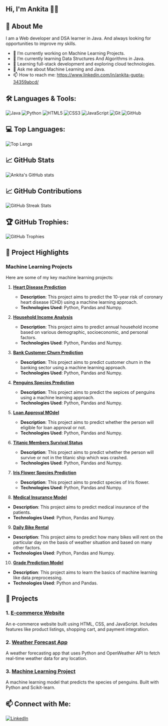 ## Hi, I'm Ankita 👋👋

## 🚀 About Me

I am a Web developer and DSA learner in Java. And always looking for opportunities to improve my skills.

- 🔭 I’m currently working on Machine Learning Projects.
- 🌱 I’m currently learning Data Structures And Algorithms in Java.
- 🌱 Learning full-stack development and exploring cloud technologies.
- 💬 Ask me about Machine Learning and Java. 
- 📫 How to reach me: https://www.linkedin.com/in/ankita-gupta-34359abcd/

## 🛠️ Languages & Tools:
![Java](https://img.shields.io/badge/Java-ED8B00?style=for-the-badge&logo=java&logoColor=white)
![Python](https://img.shields.io/badge/Python-3776AB?style=for-the-badge&logo=python&logoColor=white)
![HTML5](https://img.shields.io/badge/HTML5-E34F26?style=for-the-badge&logo=html5&logoColor=white)
![CSS3](https://img.shields.io/badge/CSS3-1572B6?style=for-the-badge&logo=css3&logoColor=white)
![JavaScript](https://img.shields.io/badge/JavaScript-F7DF1E?style=for-the-badge&logo=javascript&logoColor=black)
![Git](https://img.shields.io/badge/Git-F05032?style=for-the-badge&logo=git&logoColor=white)
![GitHub](https://img.shields.io/badge/GitHub-181717?style=for-the-badge&logo=github&logoColor=white)

## 💻 Top Languages:
![Top Langs](https://github-readme-stats.vercel.app/api/top-langs/?username=ankita34359&layout=compact&theme=radical)


## 📈 GitHub Stats

![Ankita's GitHub stats](https://github-readme-stats.vercel.app/api?username=ankita34359&show_icons=true&theme=radical)

## 📈 GitHub Contributions
![GitHub Streak Stats](https://github-readme-streak-stats.herokuapp.com/?user=ankita34359&theme=radical)


## 🏆 GitHub Trophies:
![GitHub Trophies](https://github-profile-trophy.vercel.app/?username=ankita34359&theme=radical)

## 🚀 Project Highlights

### Machine Learning Projects
Here are some of my key machine learning projects:

1. **[Heart Disease Prediction](https://github.com/ankita34359/Machine-Learning-Heart-Disease-Prediction-Project-1-)**
   - **Description**: This project aims to predict the 10-year risk of coronary heart disease (CHD) using a machine learning approach. 
   - **Technologies Used**: Python, Pandas and Numpy.

2. **[Household Income Analysis](https://github.com/ankita34359/Machine-Learning-Household-Income-Analysis-Project-2)**
   - **Description**: This project aims to predict annual household income based on various demographic, socioeconomic, and personal factors.
   - **Technologies Used**: Python, Pandas and Numpy.
   
3. **[Bank Customer Churn Prediction](https://github.com/ankita34359/Machine-Learning-Bank-Customer-Churn-Prediction-Project-3)**
   - **Description**: This project aims to predict customer churn in the banking sector using a machine learning approach. 
   - **Technologies Used**: Python, Pandas and Numpy.
  
4. **[Penguins Species Prediction](https://github.com/ankita34359/Machine-Learning-Penguin-Model-Comparing-Algorithms-KNN-DT-RFC)**
   - **Description**: This project aims to predict the sepices of penguins using a machine learning approach. 
   - **Technologies Used**: Python, Pandas and Numpy.

5. **[Loan Approval MOdel](https://github.com/ankita34359/Machine-Learning-Decision-Tree-Loan-Approval-Model)**
   - **Description**: This project aims to predict whether the person will eligible for loan approval or not. 
   - **Technologies Used**: Python, Pandas and Numpy.
  
6. **[Titanic Members Survival Status](https://github.com/ankita34359/Machine-Learning-Logistic-Regression-Titanic-)**
   - **Description**: This project aims to predict whether the person will survive or not in the titanic ship which was crashed. 
   - **Technologies Used**: Python, Pandas and Numpy.
  
7. **[Iris Flower Species Prediction](https://github.com/ankita34359/Machine-Learning-KNN-Algo-Iris-Model)**
   - **Description**: This project aims to predict species of Iris flower. 
   - **Technologies Used**: Python, Pandas and Numpy.
  
8.  **[Medical Insurance Model](https://github.com/ankita34359/Machine-Learning-Regression-Medical-Insurance-2)**
   - **Description**: This project aims to predict medical insurance of the patients. 
   - **Technologies Used**: Python, Pandas and Numpy.

9.  **[Daily Bike Rental](https://github.com/ankita34359/Machine-Learning-Regression-Train-Model-Daily-Bike-Rental-1)**
   - **Description**: This project aims to predict how many bikes will rent on the particular day on the basis of weather situation and based on many other 
      factors. 
   - **Technologies Used**: Python, Pandas and Numpy.

10.  **[Grade Prediction Model](https://github.com/ankita34359/Machine-Learning-Data-Processing-Grade-1-)**
   - **Description**: This project aims to learn the basics of machine learning like data preprocessing. 
   - **Technologies Used**: Python and Pandas.


 ## 🚀 Projects

### 1. [E-commerce Website](https://github.com/ankita34359/e-commerce-website)
An e-commerce website built using HTML, CSS, and JavaScript. Includes features like product listings, shopping cart, and payment integration.

### 2. [Weather Forecast App](https://github.com/ankita34359/weather-forecast-app)
A weather forecasting app that uses Python and OpenWeather API to fetch real-time weather data for any location.

### 3. [Machine Learning Project](https://github.com/ankita34359/Machine-Learning-Penguin-Model-Comparing-Algorithms-KNN-DT-RFC)
A machine learning model that predicts the species of penguins. Built with Python and Scikit-learn.



## 📫 Connect with Me:
[![LinkedIn](https://img.shields.io/badge/LinkedIn-Connect-blue)](https://www.linkedin.com/in/ankita-gupta-34359abcd/)
